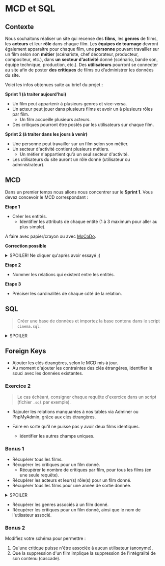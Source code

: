 # MCD et SQL

## Contexte

Nous souhaitons réaliser un site qui recense des **films**, les **genres** de films, les **acteurs** et leur **rôle** dans chaque film. Les **équipes de tournage** devront également apparaitre pour chaque film, une **personne** pouvant travailler sur un film selon son **métier** (scénariste, chef décorateur, producteur, compositeur, etc.), dans **un secteur d'activité** donné (scénario, bande son, équipe technique, production, etc.). Des **utilisateurs** pourront se connecter au site afin de poster **des critiques** de films ou d'administrer les données du site.

Voici les infos obtenues suite au brief du projet :

**Sprint 1 (à traiter aujourd'hui)**

- Un film peut appartenir à plusieurs genres et vice-versa.
- Un acteur peut jouer dans plusieurs films et avoir un à plusieurs rôles par film.
    - Un film accueille plusieurs acteurs.
- Des critiques pourront être postés par les utilisateurs sur chaque film.

**Sprint 2 (à traiter dans les jours à venir)**

- Une personne peut travailler sur un film selon son métier.
- Un secteur d'activité contient plusieurs métiers.
    - Un métier n'appartient qu'à un seul secteur d'activité.
- Les utilisateurs du site auront un rôle donné (utilisateur ou administrateur).

## MCD

Dans un premier temps nous allons nous concentrer sur le **Sprint 1**. Vous devez concevoir le MCD correspondant :

**Etape 1**

- Créer les entités.
    - Identifier les attributs de chaque entité (1 à 3 maximum pour aller au plus simple).

A faire avec papier/crayon ou avec [MoCoDo](http://mocodo.wingi.net/).

**Correction possible**

<details>
    <summary>SPOILER! Ne cliquer qu'après avoir essayé ;)</summary>

```
MOVIE: movie title, release date, duration
GENRE: genre name
PERSON: person name, birth date
REVIEW: content, rating, published date
USER: name, email
```

A visualiser avec [MoCoDo](http://mocodo.wingi.net/)

</details>

**Etape 2**

- Nommer les relations qui existent entre les entités.

**Etape 3**

- Préciser les cardinalités de chaque côté de la relation.

## SQL

> Créer une base de données et importez la base contenu dans le script `cinema.sql`.

<details>
    <summary>SPOILER</summary>

Vous avez 6 tables existantes (`movie`, `genre`, `casting`, `person`, `review`, `user`) dont la mise en relation n'a pas été complètement réalisée.

</details>

## Foreign Keys

- Ajouter les clés étrangères, selon le MCD mis à jour.
- Au moment d'ajouter les contraintes des clés étrangères, identifier le souci avec les données existantes.

### Exercice 2

> Le cas échéant, consigner chaque requête d'exercice dans un script (fichier `.sql` par exemple).

- Rajouter les relations manquantes à nos tables via Adminer ou PhpMyAdmin, grâce aux clés étrangères.
 
- Faire en sorte qu'il ne puisse pas y avoir deux films identiques.
    - identifier les autres champs uniques.

### Bonus 1

- Récupérer tous les films.
- Récupérer les critiques pour un film donné.
    - Récupérer le nombre de critiques par film, pour tous les films (en une seule requête).
- Récupérer les acteurs et leur(s) rôle(s) pour un film donné.
- Récupérer tous les films pour une année de sortie donnée.

<details>
  <summary>SPOILER</summary>
  
  `WHERE YEAR(my_date) = '1996'`

</details>

- Récupérer les genres associés à un film donné.
- Récupérer les critiques pour un film donné, ainsi que le nom de l'utiisateur associé.

### Bonus 2 

Modifiez votre schéma pour permettre :

1. Qu'une critique puisse n'être associée à aucun utilisateur (anonyme).
2. Que la suppression d'un film implique la suppression de l'intégralité de son contenu (cascade).
